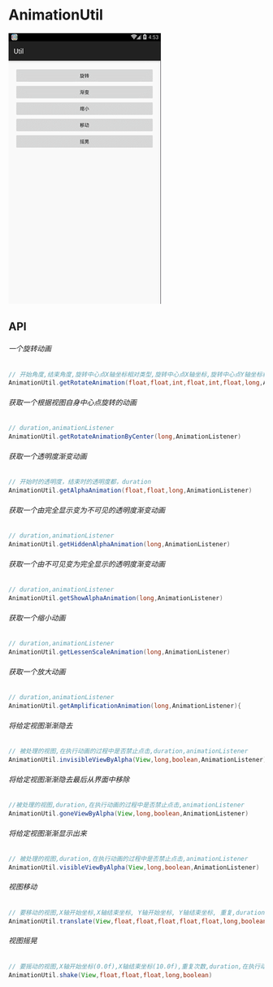 # AnimationUtil
 
![](.././app/src/main/res/mipmap-xhdpi/ic_animation.gif "") 
## API
###### 一个旋转动画
```JAVA
// 开始角度,结束角度,旋转中心点X轴坐标相对类型,旋转中心点X轴坐标,旋转中心点Y轴坐标相对类型,旋转中心点Y轴坐标,持续时间,动画监听器
AnimationUtil.getRotateAnimation(float,float,int,float,int,float,long,AnimationListener)
```
###### 获取一个根据视图自身中心点旋转的动画
```JAVA
// duration,animationListener
AnimationUtil.getRotateAnimationByCenter(long,AnimationListener)
```
###### 获取一个透明度渐变动画
```JAVA
// 开始时的透明度，结束时的透明度都，duration
AnimationUtil.getAlphaAnimation(float,float,long,AnimationListener)
```
###### 获取一个由完全显示变为不可见的透明度渐变动画
```JAVA
// duration,animationListener
AnimationUtil.getHiddenAlphaAnimation(long,AnimationListener)
```
###### 获取一个由不可见变为完全显示的透明度渐变动画
```JAVA
// duration,animationListener
AnimationUtil.getShowAlphaAnimation(long,AnimationListener)
```
###### 获取一个缩小动画
```JAVA
// duration,animationListener
AnimationUtil.getLessenScaleAnimation(long,AnimationListener)
```
###### 获取一个放大动画
```JAVA
// duration,animationListener
AnimationUtil.getAmplificationAnimation(long,AnimationListener){
```
###### 将给定视图渐渐隐去
```JAVA
// 被处理的视图,在执行动画的过程中是否禁止点击,duration,animationListener
AnimationUtil.invisibleViewByAlpha(View,long,boolean,AnimationListener)
```
###### 将给定视图渐渐隐去最后从界面中移除
```JAVA
//被处理的视图,duration,在执行动画的过程中是否禁止点击,animationListener
AnimationUtil.goneViewByAlpha(View,long,boolean,AnimationListener)
```
###### 将给定视图渐渐显示出来
```JAVA
// 被处理的视图,duration,在执行动画的过程中是否禁止点击,animationListener
AnimationUtil.visibleViewByAlpha(View,long,boolean,AnimationListener)
```
###### 视图移动
```JAVA
// 要移动的视图,X轴开始坐标,X轴结束坐标, Y轴开始坐标, Y轴结束坐标, 重复,duration,在执行动画的过程中是否禁止点击
AnimationUtil.translate(View,float,float,float,float,float,long,boolean)
```
###### 视图摇晃
```JAVA
// 要摇动的视图,X轴开始坐标(0.0f),X轴结束坐标(10.0f),重复次数,duration,在执行动画的过程中是否禁止点击
AnimationUtil.shake(View,float,float,float,long,boolean)
```
